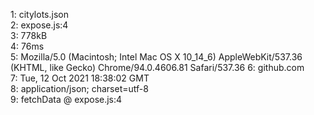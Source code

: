 1: citylots.json\
2: expose.js:4\
3: 778kB\
4: 76ms\
5: Mozilla/5.0 (Macintosh; Intel Mac OS X 10_14_6) AppleWebKit/537.36 (KHTML, like Gecko) Chrome/94.0.4606.81 Safari/537.36
6: github.com\
7: Tue, 12 Oct 2021 18:38:02 GMT\
8: application/json; charset=utf-8\
9: fetchData @ expose.js:4
